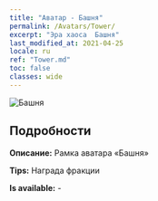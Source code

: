 ```yaml
---
title: "Аватар - Башня"
permalink: /Avatars/Tower/
excerpt: "Эра хаоса  Башня"
last_modified_at: 2021-04-25
locale: ru
ref: "Tower.md"
toc: false
classes: wide
---
```

 ![Башня](/images/a/avatarFrame_5.png)

## Подробности

 **Описание:** Рамка аватара «Башня» 

 **Tips:** Награда фракции 

 **Is available:**  - 

